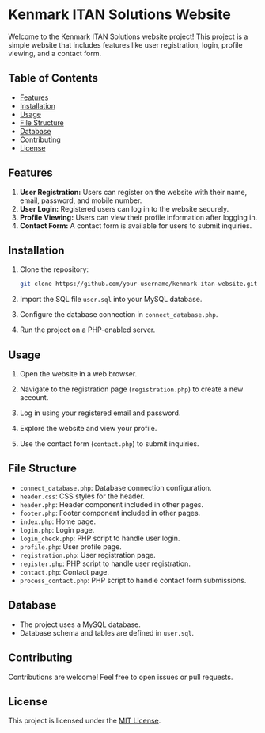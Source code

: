 # Kenmark ITAN Solutions Website

Welcome to the Kenmark ITAN Solutions website project! This project is a simple website that includes features like user registration, login, profile viewing, and a contact form.

## Table of Contents

- [Features](#features)
- [Installation](#installation)
- [Usage](#usage)
- [File Structure](#file-structure)
- [Database](#database)
- [Contributing](#contributing)
- [License](#license)

## Features

1. **User Registration:** Users can register on the website with their name, email, password, and mobile number.
2. **User Login:** Registered users can log in to the website securely.
3. **Profile Viewing:** Users can view their profile information after logging in.
4. **Contact Form:** A contact form is available for users to submit inquiries.

## Installation

1. Clone the repository:

    ```bash
    git clone https://github.com/your-username/kenmark-itan-website.git
    ```

2. Import the SQL file `user.sql` into your MySQL database.

3. Configure the database connection in `connect_database.php`.

4. Run the project on a PHP-enabled server.

## Usage

1. Open the website in a web browser.

2. Navigate to the registration page (`registration.php`) to create a new account.

3. Log in using your registered email and password.

4. Explore the website and view your profile.

5. Use the contact form (`contact.php`) to submit inquiries.

## File Structure

- `connect_database.php`: Database connection configuration.
- `header.css`: CSS styles for the header.
- `header.php`: Header component included in other pages.
- `footer.php`: Footer component included in other pages.
- `index.php`: Home page.
- `login.php`: Login page.
- `login_check.php`: PHP script to handle user login.
- `profile.php`: User profile page.
- `registration.php`: User registration page.
- `register.php`: PHP script to handle user registration.
- `contact.php`: Contact page.
- `process_contact.php`: PHP script to handle contact form submissions.

## Database

- The project uses a MySQL database.
- Database schema and tables are defined in `user.sql`.

## Contributing

Contributions are welcome! Feel free to open issues or pull requests.

## License

This project is licensed under the [MIT License](LICENSE).
